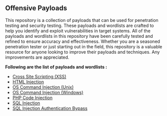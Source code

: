 ## Offensive Payloads

This repository is a collection of payloads  that can be used for penetration testing and security testing. These payloads and wordlists are crafted to help you identify and exploit vulnerabilities in target systems. All of the payloads and wordlists in this repository have been carefully tested and refined to ensure accuracy and effectiveness. Whether you are a seasoned penetration tester or just starting out in the field, this repository is a valuable resource for anyone looking to improve their payloads and techniques. Any improvements are appreciated.

**Following are the list of payloads and wordlists :**

  - [Cross Site Scripting (XSS)](Cross-Site-Scripting-XSS-Payloads.txt)
  - [HTML Injection](Html-Injection-Payloads.txt)
  - [OS Command Injection (Unix)](OS-Command-Injection-Unix-Payloads.txt)
  - [OS Command Injection (Windows)](OS-Command-Injection-Windows-Payloads.txt)
  - [PHP Code Injection](PHP-Code-Injections-Payloads.txt)
  - [SQL Injection](SQL-Injection-Payloads.txt)
  - [SQL Injection Authentication Bypass](SQL-Injection-Auth-Bypass-Payloads.txt)
